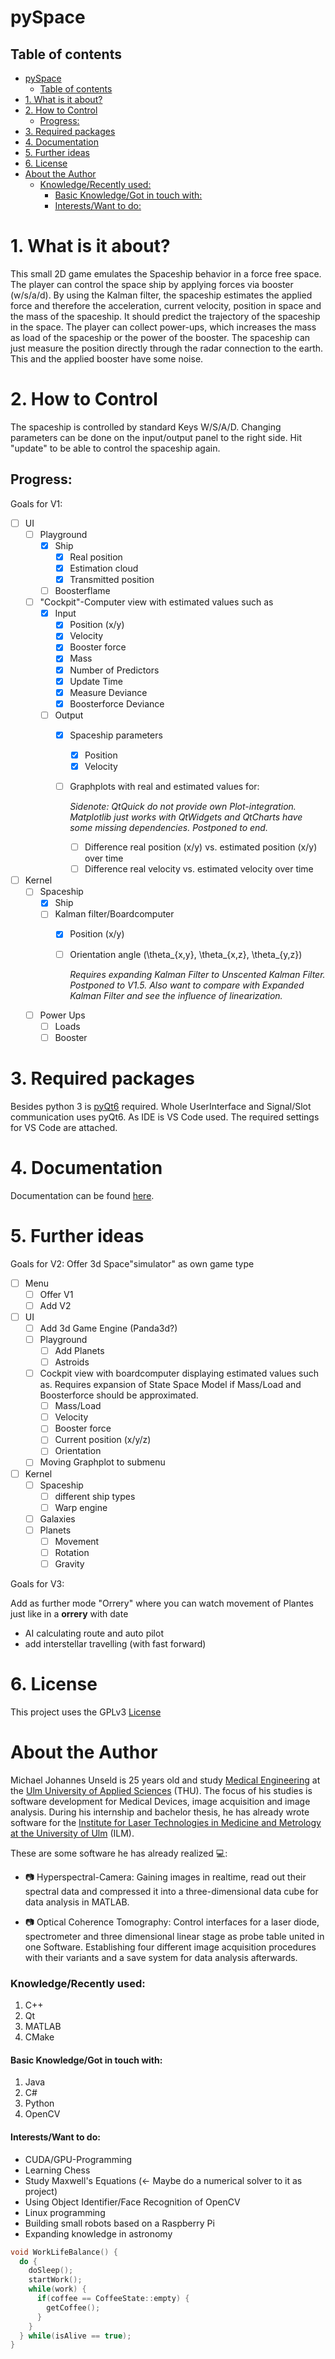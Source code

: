 # pySpace

## Table of contents

- [pySpace](#pyspace)
  - [Table of contents](#table-of-contents)
- [1. What is it about?](#1-what-is-it-about)
- [2. How to Control](#2-how-to-control)
  - [Progress:](#progress)
- [3. Required packages](#3-required-packages)
- [4. Documentation](#4-documentation)
- [5. Further ideas](#5-further-ideas)
- [6. License](#6-license)
- [About the Author](#about-the-author)
    - [Knowledge/Recently used:](#knowledgerecently-used)
      - [Basic Knowledge/Got in touch with:](#basic-knowledgegot-in-touch-with)
      - [Interests/Want to do:](#interestswant-to-do)

# 1. What is it about?

This small 2D game emulates the Spaceship behavior in a force free space. The player can control the space ship by applying forces via booster (w/s/a/d). By using the Kalman filter, the spaceship estimates the applied force and therefore the acceleration, current velocity, position in space and the mass of the spaceship. It should predict the trajectory of the spaceship in the space. The player can collect power-ups, which increases the mass as load of the spaceship or the power of the booster. The spaceship can just measure the position directly through the radar connection to the earth. This and the applied booster have some noise.

# 2. How to Control

The spaceship is controlled by standard Keys W/S/A/D.
Changing parameters can be done on the input/output panel to the right side. Hit "update" to be able to control the spaceship again.
## Progress:

Goals for V1:
- [ ] UI
  - [ ] Playground
    - [x] Ship
      - [x] Real position
      - [x] Estimation cloud
      - [x] Transmitted position
    - [ ] Boosterflame
  - [ ] "Cockpit"-Computer view with estimated values such as
    - [x] Input
      - [x] Position (x/y)
      - [x] Velocity
      - [x] Booster force
      - [x] Mass
      - [x] Number of Predictors
      - [x] Update Time
      - [x] Measure Deviance
      - [x] Boosterforce Deviance
    - [ ] Output
      - [x] Spaceship parameters
        - [x] Position
        - [x] Velocity
      - [ ] Graphplots with real and estimated values for: 
        
        *Sidenote: QtQuick do not provide own Plot-integration. Matplotlib just works with QtWidgets and QtCharts have some missing dependencies. Postponed to end.*
        - [ ] Difference real position (x/y) vs. estimated position (x/y) over time
        - [ ] Difference real velocity vs. estimated velocity over time
- [ ] Kernel
  - [ ] Spaceship
    - [x] Ship
    - [ ] Kalman filter/Boardcomputer
      - [x] Position (x/y)
      - [ ] Orientation angle (\theta_{x,y}, \theta_{x,z}, \theta_{y,z}) 
        
        *Requires expanding Kalman Filter to Unscented Kalman Filter. Postponed to V1.5. Also want to compare with Expanded Kalman Filter and see the influence of linearization.*
  - [ ] Power Ups
    - [ ] Loads
    - [ ] Booster

# 3. Required packages

Besides python 3 is [pyQt6](https://pypi.org/project/PyQt6/) required. Whole UserInterface and Signal/Slot communication uses pyQt6. As IDE is VS Code used. The required settings for VS Code are attached.

# 4. Documentation

Documentation can be found [here](source/doc/hub.md).

# 5. Further ideas
Goals for V2:
Offer 3d Space"simulator" as own game type
- [ ] Menu
  - [ ] Offer V1
  - [ ] Add V2
- [ ] UI
  - [ ] Add 3d Game Engine (Panda3d?)
  - [ ] Playground
    - [ ] Add Planets
    - [ ] Astroids
  - [ ] Cockpit view with boardcomputer displaying estimated values such as. Requires expansion of State Space Model if Mass/Load and Boosterforce should be approximated.
    - [ ] Mass/Load
    - [ ] Velocity
    - [ ] Booster force
    - [ ] Current position (x/y/z)
    - [ ] Orientation
  - [ ] Moving Graphplot to submenu
- [ ] Kernel
  - [ ] Spaceship
    - [ ] different ship types
    - [ ] Warp engine
  - [ ] Galaxies
  - [ ] Planets
    - [ ] Movement
    - [ ] Rotation
    - [ ] Gravity

Goals for V3:

Add as further mode "Orrery" where you can watch movement of Plantes just like in a **orrery** with date


- AI calculating route and auto pilot
- add interstellar travelling (with fast forward)

# 6. License

This project uses the GPLv3 [License](LICENSE.md)
# About the Author


Michael Johannes Unseld is 25 years old and study [Medical Engineering](https://studium.hs-ulm.de/de/Seiten/Studiengang_MT.aspx)  at the [Ulm University of Applied Sciences](https://studium.hs-ulm.de/en) (THU). The focus of his studies is software development for Medical Devices, image acquisition and image analysis. During his internship and bachelor thesis, he has already wrote software for the [Institute for Laser Technologies in Medicine and Metrology at the University of Ulm](https://www.ilm-ulm.de/en/index.html) (ILM).

These are some software he has already realized :computer::

* :camera: Hyperspectral-Camera: Gaining images in realtime, read out their spectral data and compressed it into a three-dimensional data cube for data analysis in MATLAB.

* :camera: Optical Coherence Tomography: Control interfaces for a laser diode, spectrometer and three dimensional linear stage as probe table united in one Software. Establishing four different image acquisition procedures with their variants and a save system for data analysis afterwards.

### Knowledge/Recently used:

1. C++
2. Qt
3. MATLAB
4. CMake

#### Basic Knowledge/Got in touch with:

1. Java
2. C#
3. Python
4. OpenCV

#### Interests/Want to do:

* CUDA/GPU-Programming
* Learning Chess
* Study Maxwell's Equations (<- Maybe do a numerical solver to it as project)
* Using Object Identifier/Face Recognition of OpenCV
* Linux programming
* Building small robots based on a Raspberry Pi
* Expanding knowledge in astronomy

``` C++
void WorkLifeBalance() {
  do {
    doSleep();
    startWork();
    while(work) {
      if(coffee == CoffeeState::empty) {
        getCoffee();
      }
    }
  } while(isAlive == true);
}
```